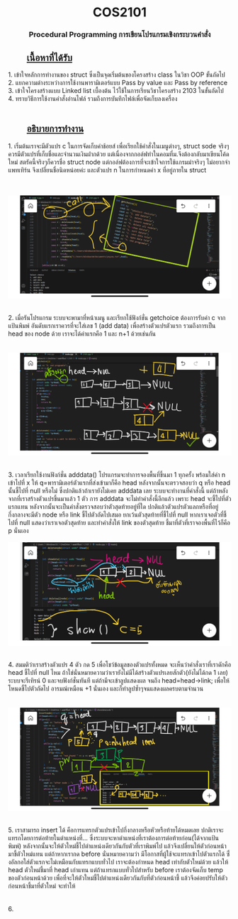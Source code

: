 <h1 align="center"><b>COS2101</b></h1>
<h3 align="center">Procedural Programming การเขียนโปรแกรมเชิงกระบวนคำสั่ง</h3>

<h2 style="text-indent: 2em; text-decoration: underline;">เนื้อหาที่ได้รับ</h2>
1. เข้าใจหลักการทำงานของ struct ซึ่งเป็นจุดเริ่มต้นของโครงสร้าง class ในวิชา OOP ขั้นถัดไป<br>
2. แยกความต่างระหว่างการใช้งานพารามิเตอร์แบบ Pass by value และ Pass by reference<br>
3. เข้าใจโครงสร้างแบบ Linked list เบื้องต้น ไว้ใช้ในการเรียนวิชาโครงสร้าง 2103 ในขั้นถัดไป<br>
4. ทราบวิธีการใช้งานคำสั่งอ่านไฟล์ รวมถึงการบันทึกไฟล์เพื่อจัดเก็บลงเครื่อง<br>
<br>
<h2 style="text-indent: 2em; text-decoration: underline;">อธิบายการทำงาน</h2>
1. เริ่มต้นเราจะมีตัวแปร c ในการจัดเก็บค่าช้อยส์ เพื่อเรียกใช้คำสั่งในเมนูต่างๆ, struct sode จริงๆควรมีตัวแปรที่เก็บชื่อและจำนวนเงินฝากด้วย แต่เนื่องจากกอล์ฟทำในคอมที่ม.จึงต้องกลับมาเขียนโค้ดใหม่ สตรัคนี้จริงๆก็ควรชื่อ struct node 
แต่กอล์ฟต้องการที่จะเข้าใจการใช้แกรมม่าจริงๆ ไม่อยากจำแพทเทิร์น จึงเปลี่ยนชื่อนิดหน่อยค่ะ และตัวแปร n ในการกำหนดค่า x ที่อยู่ภายใน struct<br><br><br>

![Getchoice](https://raw.githubusercontent.com/SmileCat42/Basic-of-app-bank-2101-Procedural-Programing-/main/pic/GHgetchoice.jpeg)

<br>2. เมื่อรันโปรแกรม ระบบจะพามาที่หน้าเมนู และเรียกใช้ฟังก์ชั่น getchoice ต้องการรับค่า c จากแป้นพิมพ์ อันดับแรกเราควรที่จะใส่เลข 1 (add data) เพื่อสร้างตัวแปรตัวแรก รวมถึงการเป็น head ของ node ด้วย เราจะได้ค่าแรกคือ 1 และ n+1 ด้วยเช่นกัน<br><br><br>
![Add](https://raw.githubusercontent.com/SmileCat42/Basic-of-app-bank-2101-Procedural-Programing-/main/pic/GHadd.jpeg)

<br>3. เวลาเรียกใช้งานฟังก์ชั่น adddata() โปรแกรมจะทำการจองพื้นที่ขึ้นมา 1 ทุกครั้ง พร้อมใส่ค่า n เข้าไปที่ x ให้ q=พารามิเตอร์ตัวแรกที่ส่งเข้ามาก็คือ head หลังจากนั้นจะตรวจสอบว่า q หรือ head นั้นชี้ไปที่ null หรือไม่ ซึ่งปกติแล้วถ้าเรายังไม่เคย adddata เลย ระบบจะทำงานที่คำสั่งนี้ แต่ถ้าหลังจากที่เราสร้างตัวแปรขึ้นมาแล้ว 1 ตัว การ adddata จะไม่ทำคำสั่งนี้อีกแล้ว เพราะ head จะชี้ไปที่ตัวแรกแทน หลังจากนั้นจะเป็นคำสั่งตรวจสอบว่าตัวสุดท้ายอยู่ที่ใด ปกติแล้วตัวแปรตัวแลกหรือที่อยู่กึ่งกลางจะมีตัว node หรือ link ชี้ไปตัวถัดไปเสมอ ยกเว้นตัวสุดท้ายที่ชี้ไปที่ null หากเราเจอตัวที่ชี้ไปที่ null แสดงว่าเราเจอตัวสุดท้าย และทำคำสั่งให้ link ของตัวสุดท้าย ชี้มาที่ตัวที่เราจองพื้นที่ไว้ก็คือ p นั่นเอง<br><br>
![Show](https://raw.githubusercontent.com/SmileCat42/Basic-of-app-bank-2101-Procedural-Programing-/main/pic/GHshow.jpeg)

<br>4. สมมติว่าเราสร้างตัวแปร 4 ตัว กด 5 เพื่อโชว์ข้อมูลของตัวแปรทั้งหมด จะเห็นว่าคำสั่งเราที่เราดักคือ head ชี้ไปที่ null ไหม ถ้าใช่นั่นหมายความว่าเรายังไม่มีได้สร้างตัวแปรเลยสักตัว(ยังไม่ได้กด 1 เลย) ระบบจะรีเทิรน์ 0 และจบฟังก์ชั่นทันที แต่ถ้ามีจะเข้าลูปแสดงผล จนถึง head=head->link; เพื่อให้โหนดชี้ไปตัวถัดไป อารมณ์เหมือน +1 นั่นเอง และก็ทำลูปซ้ำๆจนแสดงผลครบตามจำนวน<br><br><br>
![Insert](https://raw.githubusercontent.com/SmileCat42/Basic-of-app-bank-2101-Procedural-Programing-/main/pic/GHinsert.jpeg)

<br>5. เราสามารถ insert ได้ คือการแทรกตัวแปรเข้าไปกึ่งกลางหรือหัวหรือท้ายได้หมดเลย ปกติเราจะแทรกโดยการต่อท้ายในตำแหน่งที่... ซึ่งระบบจะหาตำแหน่งที่เราต้องการต่อท้ายก่อน(ได้จากแป้นพิมพ์) หลังจากนั้นจะให้ตัวใหม่ชี้ไปตำแหน่งเดียวกันกับตัวที่เราพิมพ์ไป แล้วจึงเปลี่ยนให้ตัวก่อนหน้ามาชี้ตัวใหม่แทน แต่ถ้าหากเรากด before นั่นหมายความว่า มีโอกาสที่ผู้ใช้จะแทรกเข้าไปตัวแรกได้ ซึ่่งอัลกอใส่ตัวแรกจะไม่เหมือนกับแทรกแบบทั่วไป เราจะต้องกำหนด head เท่ากับตัวใหม่ด้วย แล้วให้ head ตัวใหม่ชี้มาที่ head เก่าแทน แต่ถ้าแทรกแบบทั่วไปสำหรับ before เราต้องจัดเก็บ temp ของตัวก่อนหน้าด้วย เพื่อที่จะให้ตัวใหม่ชี้ไปตำแหน่งเดียวกันกับที่ตัวก่อนหน้าชี้ แล้วจึงค่อยปรับให้ตัวก่อนหน้าชี้มาที่ตัวใหม่ จะทำให้<br><br><br>
6. 
